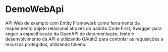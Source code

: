 # DemoWebApi

API Web de exemplo com Entity Framework como ferramenta de mapeamento objeto relacional através do padrão Code First, Swagger para seguir a especificação da OpenAPI de documentação, teste e desenvolvimento da API e utilizando OAuth2 para controlar as requisições a recursos protegidos, utilizando tokens.
